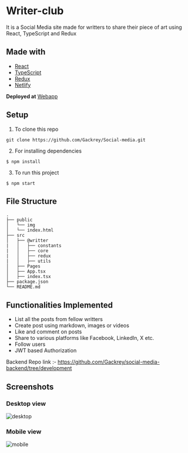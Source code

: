 # Writer-club

It is a Social Media site made for writters to share their piece of art using React, TypeScript and Redux

## Made with
* [React](https://reactjs.org/)
* [TypeScript](https://www.typescriptlang.org/)
* [Redux](https://redux.js.org/)
* [Netlify](https://www.netlify.com/)

**Deployed at** [Webapp](https://writter-club.netlify.app/)

## Setup
1) To clone this repo
```
git clone https://github.com/Gackrey/Social-media.git
```
2) For installing dependencies
```
$ npm install
```
3) To run this project
```
$ npm start
```

## File Structure
```
.              
├── public                
│   └── img              
│   └── index.html              
├── src
│   ├── @writter
|   │   ├── constants 
|   │   ├── core
|   │   ├── redux
|   │   ├── utils
│   ├── Pages
│   ├── App.tsx  
│   ├── index.tsx                           
├── package.json     
└── README.md
```

## Functionalities Implemented
   * List all the posts from fellow writters
   * Create post using markdown, images or videos
   * Like and comment on posts
   * Share to various platforms like Facebook, LinkedIn, X etc.
   * Follow users
   * JWT based Authorization 
    
Backend Repo link :- https://github.com/Gackrey/social-media-backend/tree/development

## Screenshots
### Desktop view
![desktop](https://github.com/Gackrey/Social-media/assets/36769948/006164df-5626-4fa2-8646-566213feb63c)

### Mobile view
![mobile](https://github.com/Gackrey/Social-media/assets/36769948/ba5c636d-c920-4f3e-b267-3be2118cfbdb)


